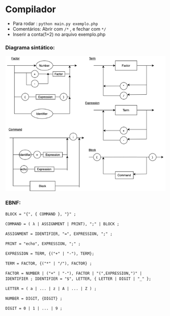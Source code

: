 # Compilador

 - Para rodar : ``` python main.py exemplo.php ```
 - Comentários: Abrir com `/*` , e fechar com `*/`
 - Inserir a conta(1+2) no arquivo exemplo.php

### Diagrama sintático:

![alt text](ds_compilador.png)

### EBNF:

`BLOCK = "{", { COMMAND }, "}" ;`

`COMMAND = ( λ | ASSIGNMENT | PRINT), ";" | BLOCK ;`

`ASSIGNMENT = IDENTIFIER, "=", EXPRESSION, ";" ;`

`PRINT = "echo", EXPRESSION, ";" ;`

`EXPRESSION = TERM, {("+" | "-"), TERM}; `

`TERM = FACTOR, {("*" | "/"), FACTOR} ;`

`FACTOR = NUMBER | ("+" | "-"), FACTOR | "(",EXPRESSION,")" | IDENTIFIER ; IDENTIFIER = "$", LETTER, { LETTER | DIGIT | "_" };`

`LETTER = ( a | ... | z | A | ... | Z ) ;`

`NUMBER = DIGIT, {DIGIT} ; `

`DIGIT = 0 | 1 | ... | 9 ;`
